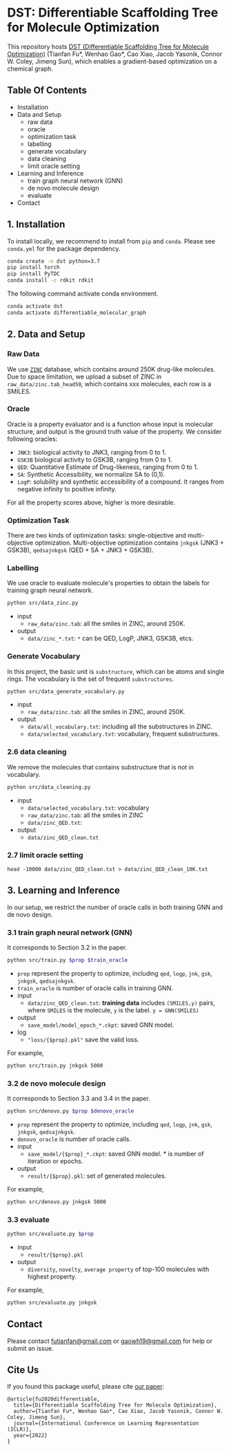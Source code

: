 # DST: Differentiable Scaffolding Tree for Molecule Optimization 

This repository hosts [DST (Differentiable Scaffolding Tree for Molecule Optimization)](https://openreview.net/forum?id=w_drCosT76&referrer=%5BAuthor%20Console%5D(%2Fgroup%3Fid%3DICLR.cc%2F2022%2FConference%2FAuthors%23your-submissions)) (Tianfan Fu*, Wenhao Gao*, Cao Xiao, Jacob Yasonik, Connor W. Coley, Jimeng Sun), which enables a gradient-based optimization on a chemical graph. 


## Table Of Contents

- Installation 
- Data and Setup
  - raw data 
  - oracle
  - optimization task 
  - labelling
  - generate vocabulary 
  - data cleaning  
  - limit oracle setting 
- Learning and Inference
  - train graph neural network (GNN)
  - de novo molecule design 
  - evaluate  
- Contact 



## 1. Installation 

To install locally, we recommend to install from `pip` and `conda`. Please see `conda.yml` for the package dependency. 
 
```bash
conda create -n dst python=3.7 
pip install torch 
pip install PyTDC 
conda install -c rdkit rdkit 
```


The following command activate conda environment. 
```bash
conda activate dst
conda activate differentiable_molecular_graph
```



## 2. Data and Setup


### Raw Data 

We use [`ZINC`](https://tdcommons.ai/generation_tasks/molgen/) database, which contains around 250K drug-like molecules. 
Due to space limitation, we upload a subset of ZINC in `raw_data/zinc.tab_head50`, which contains xxx molecules, each row is a SMILES. 



### Oracle

Oracle is a property evaluator and is a function whose input is molecular structure, and output is the ground truth value of the property. 
We consider following oracles: 
* `JNK3`: biological activity to JNK3, ranging from 0 to 1.
* `GSK3B` biological activity to GSK3B, ranging from 0 to 1. 
* `QED`: Quantitative Estimate of Drug-likeness, ranging from 0 to 1. 
* `SA`: Synthetic Accessibility, we normalize SA to (0,1). 
* `LogP`: solubility and synthetic accessibility of a compound. It ranges from negative infinity to positive infinity. 

For all the property scores above, higher is more desirable. 


### Optimization Task 

There are two kinds of optimization tasks: single-objective and multi-objective optimization. 
Multi-objective optimization contains `jnkgsk` (JNK3 + GSK3B), `qedsajnkgsk` (QED + SA + JNK3 + GSK3B). 


### Labelling

We use oracle to evaluate molecule's properties to obtain the labels for training graph neural network. 
```bash  
python src/data_zinc.py 
```
- input
  - `raw_data/zinc.tab`: all the smiles in ZINC, around 250K. 
- output
  - `data/zinc_*.txt`: `*` can be QED, LogP, JNK3, GSK3B, etcs. 



### Generate Vocabulary 
In this project, the basic unit is `substructure`, which can be atoms and single rings. 
The vocabulary is the set of frequent `substructures`. 
```bash 
python src/data_generate_vocabulary.py
```
- input
  - `raw_data/zinc.tab`: all the smiles in ZINC, around 250K. 
- output
  - `data/all_vocabulary.txt`: including all the substructures in ZINC.   
  - `data/selected_vocabulary.txt`: vocabulary, frequent substructures. 

### 2.6 data cleaning  

We remove the molecules that contains substructure that is not in vocabulary. 

```bash 
python src/data_cleaning.py 
```

- input 
  - `data/selected_vocabulary.txt`: vocabulary 
  - `raw_data/zinc.tab`: all the smiles in ZINC
  - `data/zinc_QED.txt`:  
- output
  - `data/zinc_QED_clean.txt`


### 2.7 limit oracle setting 

```
head -10000 data/zinc_QED_clean.txt > data/zinc_QED_clean_10K.txt
```





## 3. Learning and Inference 

In our setup, we restrict the number of oracle calls in both training GNN and de novo design. 

### 3.1 train graph neural network (GNN)

It corresponds to Section 3.2 in the paper. 
```bash 
python src/train.py $prop $train_oracle
```
- `prop` represent the property to optimize, including `qed`, `logp`, `jnk`, `gsk`, `jnkgsk`, `qedsajnkgsk`.  
- `train_oracle` is number of oracle calls in training GNN. 
- input 
  - `data/zinc_QED_clean.txt`: **training data** includes `(SMILES,y)` pairs, where `SMILES` is the molecule, `y` is the label. `y = GNN(SMILES)`
- output 
  - `save_model/model_epoch_*.ckpt`: saved GNN model. 
- log
  - `"loss/{$prop}.pkl"` save the valid loss. 

For example, 
```bash 
python src/train.py jnkgsk 5000 
```

### 3.2 de novo molecule design 

It corresponds to Section 3.3 and 3.4 in the paper.  

```bash
python src/denovo.py $prop $denovo_oracle
```
- `prop` represent the property to optimize, including `qed`, `logp`, `jnk`, `gsk`, `jnkgsk`, `qedsajnkgsk`. 
- `denovo_oracle` is number of oracle calls. 
- input 
  - `save_model/{$prop}_*.ckpt`: saved GNN model. * is number of iteration or epochs. 
- output 
  - `result/{$prop}.pkl`: set of generated molecules. 

For example, 
```bash 
python src/denovo.py jnkgsk 5000 
```

### 3.3 evaluate 

```bash
python src/evaluate.py $prop  
```
- input 
  - `result/{$prop}.pkl`
- output 
  - `diversity`, `novelty`, `average property` of top-100 molecules with highest property. 

For example, 
```bash 
python src/evaluate.py jnkgsk 
```

<!-- ## Example  -->




## Contact 
Please contact futianfan@gmail.com or gaowh19@gmail.com for help or submit an issue. 


## Cite Us
If you found this package useful, please cite [our paper](https://openreview.net/forum?id=w_drCosT76&referrer=%5BAuthor%20Console%5D(%2Fgroup%3Fid%3DICLR.cc%2F2022%2FConference%2FAuthors%23your-submissions)):
```
@article{fu2020differentiable,
  title={Differentiable Scaffolding Tree for Molecule Optimization},
  author={Tianfan Fu*, Wenhao Gao*, Cao Xiao, Jacob Yasonik, Connor W. Coley, Jimeng Sun},
  journal={International Conference on Learning Representation (ICLR)},
  year={2022}
}
```






